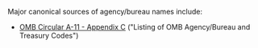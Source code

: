 Major canonical sources of agency/bureau names include: 
- [OMB Circular A-11 - Appendix C](https://www.whitehouse.gov/wp-content/uploads/2018/06/a11.pdf#page=849) ("Listing of OMB Agency/Bureau and Treasury Codes")


